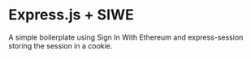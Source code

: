 # Express.js + SIWE

A simple boilerplate using Sign In With Ethereum and express-session storing the session in a cookie.
